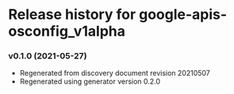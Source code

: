 # Release history for google-apis-osconfig_v1alpha

### v0.1.0 (2021-05-27)

* Regenerated from discovery document revision 20210507
* Regenerated using generator version 0.2.0

